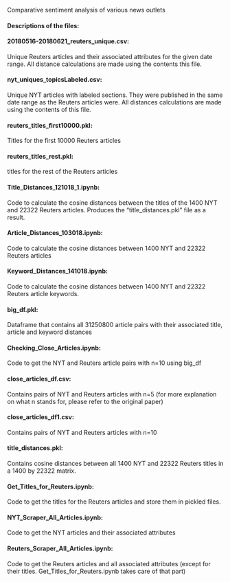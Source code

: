 Comparative sentiment analysis of various news outlets

#### Descriptions of the files:

#### 20180516-20180621_reuters_unique.csv:
Unique Reuters articles and their associated attributes for the given date range. All distance calculations are made using the contents this file. 

#### nyt_uniques_topicsLabeled.csv: 
Unique NYT articles with labeled sections. They were published in the same date range as the Reuters articles were. All distances calculations are made using the contents of this file. 

#### reuters_titles_first10000.pkl:
Titles for the first 10000 Reuters articles 

#### reuters_titles_rest.pkl:
titles for the rest of the Reuters articles 

#### Title_Distances_121018_1.ipynb: 
Code to calculate the cosine distances between the titles of the 1400 NYT and 22322 Reuters articles. Produces the “title_distances.pkl” file as a result. 

#### Article_Distances_103018.ipynb:
Code to calculate the cosine distances between 1400 NYT and 22322 Reuters articles

#### Keyword_Distances_141018.ipynb:
Code to calculate the cosine distances between 1400 NYT and 22322 Reuters article keywords. 

#### big_df.pkl: 
Dataframe that contains all 31250800 article pairs with their associated title, article and keyword distances

#### Checking_Close_Articles.ipynb:
Code to get the NYT and Reuters article pairs with n=10 using big_df

#### close_articles_df.csv:
Contains pairs of NYT and Reuters articles with n=5 (for more explanation on what n stands for, please refer to the original paper) 

#### close_articles_df1.csv:
Contains pairs of NYT and Reuters articles with n=10

#### title_distances.pkl:
Contains cosine distances between all 1400 NYT and 22322 Reuters titles in a 1400 by 22322 matrix. 

#### Get_Titles_for_Reuters.ipynb:
Code to get the titles for the Reuters articles and store them in pickled files.

#### NYT_Scraper_All_Articles.ipynb:
Code to get the NYT articles and their associated attributes 

#### Reuters_Scraper_All_Articles.ipynb:
Code to get the Reuters articles and all associated attributes (except for their titles. Get_Titles_for_Reuters.ipynb takes care of that part)



